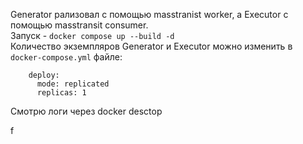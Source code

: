 Generator рализовал с помощью masstranist worker, а Executor с помощью masstransit consumer. <br/>
Запуск - ```docker compose up --build -d``` <br/>
Количество экземпляров Generator и Executor можно изменить в ```docker-compose.yml``` файле: <br/>
```
    deploy:
      mode: replicated
      replicas: 1
```
Смотрю логи через docker desctop

f